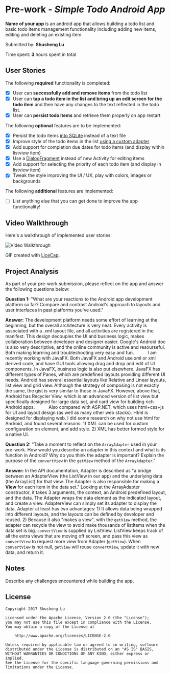 # Pre-work - *Simple Todo Android App*

**Name of your app** is an android app that allows building a todo list and basic todo items management functionality including adding new items, editing and deleting an existing item.

Submitted by: **Shusheng Lu**

Time spent: **3** hours spent in total

## User Stories

The following **required** functionality is completed:

* [X] User can **successfully add and remove items** from the todo list
* [X] User can **tap a todo item in the list and bring up an edit screen for the todo item** and then have any changes to the text reflected in the todo list.
* [X] User can **persist todo items** and retrieve them properly on app restart

The following **optional** features are to be implemented:

* [X] Persist the todo items [into SQLite](http://guides.codepath.com/android/Persisting-Data-to-the-Device#sqlite) instead of a text file
* [X] Improve style of the todo items in the list [using a custom adapter](http://guides.codepath.com/android/Using-an-ArrayAdapter-with-ListView)
* [X] Add support for completion due dates for todo items (and display within listview item)
* [X] Use a [DialogFragment](http://guides.codepath.com/android/Using-DialogFragment) instead of new Activity for editing items
* [X] Add support for selecting the priority of each todo item (and display in listview item)
* [X] Tweak the style improving the UI / UX, play with colors, images or backgrounds

The following **additional** features are implemented:

* [ ] List anything else that you can get done to improve the app functionality!

## Video Walkthrough

Here's a walkthrough of implemented user stories:

<img src='http://i.imgur.com/qgG9I1M.gif' title='Video Walkthrough' width='' alt='Video Walkthrough' />

GIF created with [LiceCap](http://www.cockos.com/licecap/).

## Project Analysis

As part of your pre-work submission, please reflect on the app and answer the following questions below:

**Question 1:** "What are your reactions to the Android app development platform so far? Compare and contrast Android's approach to layouts and user interfaces in past platforms you've used."

**Answer:** The development platform needs some effort of learning at the beginning, but the overall architecture is very neat. Every activity is associated with a .xml layout file, and all activities are registered in the manifest. This design decouples the UI and business logic, makes collaboration between developer and designer easier. Google's Android doc is also very descriptive, and the online community is active and resourseful. Both making learning and troubleshooting very easy and fun.
            I am recently working with JavaFX. Both JavaFX and Android use xml or xml derived code, and have GUI tools allowing drag and drop and edit of UI components. In JavaFX, business logic is also put elsewhere. JavaFX has different types of Panes, which are predefined layouts providing different UI needs. Android has several essential layouts like Relative and Linear layouts, list view and grid view. Although the strategy of composing is not exactly the same, the gist is very similar to those in JavaFX. However, above that, Android has Recycler View, which is an advanced version of list view but specifically designed for large data set, and card view for building rich Android apps.
            Also compared with ASP.NET, which uses html+css+js for UI and layout design (as well as many other web stacks). Html is designed for displaying web. I did some research on why not use html for Android, and found several reasons: 1) XML can be used for custom configuration on element, and add style. 2) XML has better formed style for a native UI.

**Question 2:** "Take a moment to reflect on the `ArrayAdapter` used in your pre-work. How would you describe an adapter in this context and what is its function in Android? Why do you think the adapter is important? Explain the purpose of the `convertView` in the `getView` method of the `ArrayAdapter`."

**Answer:** In the API documentation, Adapter is described as "a bridge between an AdapterView (the ListView in our app) and the underlying data (the ArrayList) for that view. The Adapter is also responsible for making a **View** for each item in the data set." Looking at the ArrayAdapter constructor, it takes 3 arguments, the context, an Android predefined layout, and the data. The Adapter wraps the data element as the indicated layout, and create a view. AdapterView can simply set its adapter to display the data.
            Adapter at least has two advantages: 1) It allows data being wrapped into different layouts, and the layouts can be defined by developer and reused. 2) Because it also "makes a view", with the `getView` method, the adapter can recycle the view to avoid make thousands of listItems when the data set is big.
            `convertView` is supplied by ListView. ListView keeps track of all the extra views that are moving off screen, and pass this view as `convertView` to request more view from Adapter (`getView`). When `convertView` is not null, `getView` will reuse `convertView`, update it with new data, and return it.

## Notes

Describe any challenges encountered while building the app.

## License

    Copyright 2017 Shusheng Lu

    Licensed under the Apache License, Version 2.0 (the "License");
    you may not use this file except in compliance with the License.
    You may obtain a copy of the License at

        http://www.apache.org/licenses/LICENSE-2.0

    Unless required by applicable law or agreed to in writing, software
    distributed under the License is distributed on an "AS IS" BASIS,
    WITHOUT WARRANTIES OR CONDITIONS OF ANY KIND, either express or implied.
    See the License for the specific language governing permissions and
    limitations under the License.
